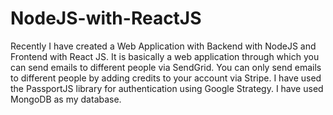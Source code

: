 # NodeJS-with-ReactJS

Recently I have created a Web Application with Backend with NodeJS and Frontend with React JS. It is basically a web application through which you can send emails to different people via SendGrid. You can only send emails to different people by adding credits to your account via Stripe. I have used the PassportJS library for authentication using Google Strategy. I have used MongoDB as my database.
